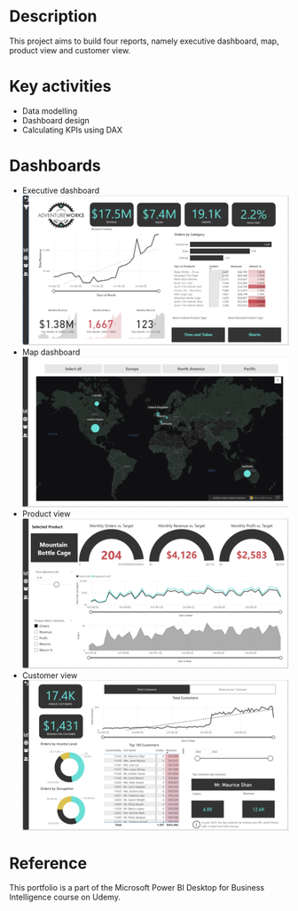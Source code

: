 # Description
This project aims to build four reports, namely executive dashboard, map, product view and customer view.

# Key activities
- Data modelling
- Dashboard design
- Calculating KPIs using DAX

# Dashboards
- Executive dashboard
![Image](https://github.com/alexzzkk/PowerBI_Portfolio/blob/main/AdventureWorks/Exec_Dashboard.jpg)
- Map dashboard
![Image](https://github.com/alexzzkk/PowerBI_Portfolio/blob/main/AdventureWorks/Geo.jpg)
- Product view
![Image](https://github.com/alexzzkk/PowerBI_Portfolio/blob/main/AdventureWorks/Product_View.jpg)
- Customer view
![Image](https://github.com/alexzzkk/PowerBI_Portfolio/blob/main/AdventureWorks/Customer_View.jpg)


# Reference
This portfolio is a part of the Microsoft Power BI Desktop for Business Intelligence course on Udemy.
